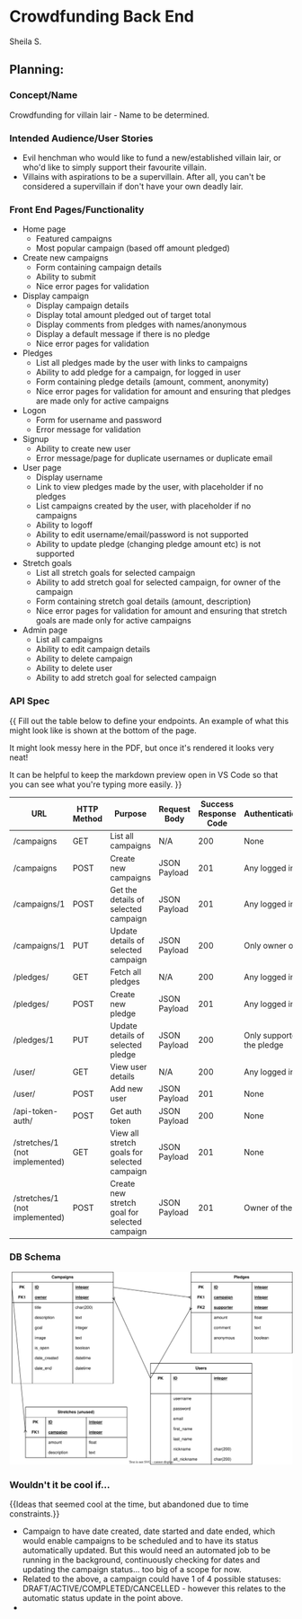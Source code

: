 # Crowdfunding Back End
Sheila S.

## Planning:
### Concept/Name
Crowdfunding for villain lair - Name to be determined.

### Intended Audience/User Stories
- Evil henchman who would like to fund a new/established villain lair, or who'd like to simply support their favourite villain.
- Villains with aspirations to be a supervillain. After all, you can't be considered a supervillain if don't have your own deadly lair.  

### Front End Pages/Functionality
- Home page
    - Featured campaigns
    - Most popular campaign (based off amount pledged)
- Create new campaigns
    - Form containing campaign details
    - Ability to submit
    - Nice error pages for validation
- Display campaign
    - Display campaign details
    - Display total amount pledged out of target total
    - Display comments from pledges with names/anonymous
    - Display a default message if there is no pledge
    - Nice error pages for validation
- Pledges
    - List all pledges made by the user with links to campaigns
    - Ability to add pledge for a campaign, for logged in user
    - Form containing pledge details (amount, comment, anonymity)
    - Nice error pages for validation for amount and ensuring that pledges are made only for active campaigns
- Logon
    - Form for username and password
    - Error message for validation
- Signup
    - Ability to create new user
    - Error message/page for duplicate usernames or duplicate email
- User page
    - Display username
    - Link to view pledges made by the user, with placeholder if no pledges
    - List campaigns created by the user, with placeholder if no campaigns
    - Ability to logoff
    - Ability to edit username/email/password is not supported
    - Ability to update pledge (changing pledge amount etc) is not supported 
- Stretch goals
    - List all stretch goals for selected campaign
    - Ability to add stretch goal for selected campaign, for owner of the campaign
    - Form containing stretch goal details (amount, description)
    - Nice error pages for validation for amount and ensuring that stretch goals are made only for active campaigns
- Admin page
    - List all campaigns
    - Ability to edit campaign details
    - Ability to delete campaign
    - Ability to delete user
    - Ability to add stretch goal for selected campaign

### API Spec
{{ Fill out the table below to define your endpoints. An example of what this might look like is shown at the bottom of the page. 

It might look messy here in the PDF, but once it's rendered it looks very neat! 

It can be helpful to keep the markdown preview open in VS Code so that you can see what you're typing more easily. }}

| URL           | HTTP Method | Purpose                                       | Request Body | Success Response Code | Authentication/Authorisation |
|---------------|-------------|-----------------------------------------------|--------------|-----------------------|------------------------------|
| /campaigns    | GET         | List all campaigns                            | N/A          | 200                   | None                         |
| /campaigns    | POST        | Create new campaigns                          | JSON Payload | 201                   | Any logged in user           |
| /campaigns/1  | POST        | Get the details of selected campaign          | JSON Payload | 201                   | Any logged in user           |
| /campaigns/1  | PUT        | Update details of selected campaign          | JSON Payload | 200                   | Only owner of the campaign           |
| /pledges/     | GET         | Fetch all pledges                             | N/A          | 200                   | Any logged in user           |
| /pledges/ | POST        | Create new pledge                             | JSON Payload | 201                   | Any logged in user           | 
| /pledges/1 | PUT        | Update details of selected pledge                             | JSON Payload | 200                   | Only supporter who created the pledge           | 
| /user/        | GET         | View user details                             | N/A          | 200                   | Any logged in user           |
| /user/        | POST         | Add new user                             | JSON Payload          | 201                   | None           |
| /api-token-auth/        | POST         | Get auth token                             | JSON Payload          | 200                   | None           |
| /stretches/1 (not implemented)   | GET         | View all stretch goals for selected campaign  | JSON Payload | 201                   | None                         |
| /stretches/1 (not implemented)  | POST        | Create new stretch goal for selected campaign | JSON Payload | 201                   | Owner of the campaign        |


### DB Schema
![]( ./database.drawio.svg )


### Wouldn't it be cool if...

{{Ideas that seemed cool at the time, but abandoned due to time constraints.}}

- Campaign to have date created, date started and date ended, which would enable campaigns to be scheduled and to have its status automatically updated. But this would need an automated job to be running in the background, continuously checking for dates and updating the campaign status... too big of a scope for now.
- Related to the above, a campaign could have 1 of 4 possible statuses: DRAFT/ACTIVE/COMPLETED/CANCELLED - however this relates to the automatic status update in the point above.
- 